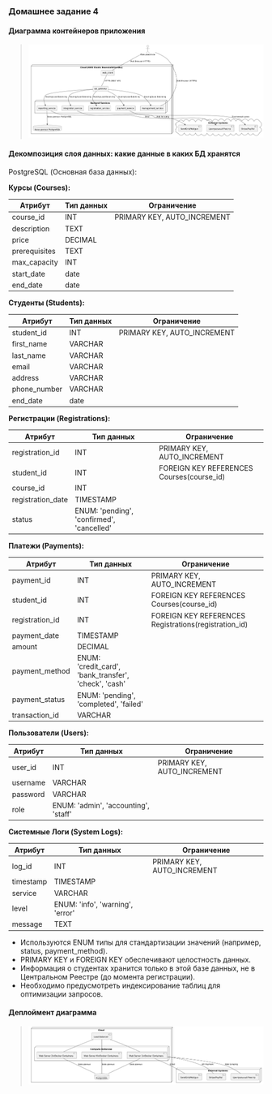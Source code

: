 ### Домашнее задание 4


#### Диаграмма контейнеров приложения

>![Результат 1](/res1.png)

#### Декомпозиция слоя данных: какие данные в каких БД хранятся

PostgreSQL (Основная база данных):

**Курсы (Courses):**

| Атрибут | Тип данных | Ограничение |
|-|-|-|
| course_id | INT | PRIMARY KEY, AUTO_INCREMENT |
| description | TEXT | |
| price | DECIMAL | |
| prerequisites | TEXT | |
| max_capacity | INT | |
| start_date | date | |
| end_date | date | |

**Студенты (Students):**

| Атрибут | Тип данных | Ограничение |
|-|-|-|
| student_id | INT | PRIMARY KEY, AUTO_INCREMENT |
| first_name | VARCHAR | |
| last_name | VARCHAR | |
| email | VARCHAR | |
| address | VARCHAR | |
| phone_number | VARCHAR | |
| end_date | date | |

**Регистрации (Registrations):**

| Атрибут | Тип данных | Ограничение |
|-|-|-|
| registration_id | INT | PRIMARY KEY, AUTO_INCREMENT |
| student_id | INT | FOREIGN KEY REFERENCES Courses(course_id) |
| course_id | INT | |
| registration_date | TIMESTAMP | |
| status | ENUM: 'pending', 'confirmed', 'cancelled' | |


**Платежи (Payments):**

| Атрибут | Тип данных | Ограничение |
|-|-|-|
| payment_id | INT | PRIMARY KEY, AUTO_INCREMENT |
| student_id | INT | FOREIGN KEY REFERENCES Courses(course_id) |
| registration_id | INT | FOREIGN KEY REFERENCES Registrations(registration_id) |
| payment_date | TIMESTAMP | |
| amount | DECIMAL | |
| payment_method | ENUM: 'credit_card', 'bank_transfer', 'check', 'cash' | |
| payment_status | ENUM: 'pending', 'completed', 'failed' | |
| transaction_id | VARCHAR | |

**Пользователи (Users):**

| Атрибут | Тип данных | Ограничение |
|-|-|-|
| user_id | INT | PRIMARY KEY, AUTO_INCREMENT |
| username | VARCHAR | |
| password | VARCHAR |  |
| role | ENUM: 'admin', 'accounting', 'staff' | |

**Системные Логи (System Logs):**

| Атрибут | Тип данных | Ограничение |
|-|-|-|
| log_id | INT | PRIMARY KEY, AUTO_INCREMENT |
| timestamp | TIMESTAMP | |
| service | VARCHAR |  |
| level | ENUM: 'info', 'warning', 'error' | |
| message | TEXT | |


- Используются ENUM типы для стандартизации значений (например, status, payment_method).
- PRIMARY KEY и FOREIGN KEY обеспечивают целостность данных.
- Информация о студентах хранится только в этой базе данных, не в Центральном Реестре (до момента регистрации).
- Необходимо предусмотреть индексирование таблиц для оптимизации запросов.

#### Деплоймент диаграмма

>![Результат 2](/res2.png)
